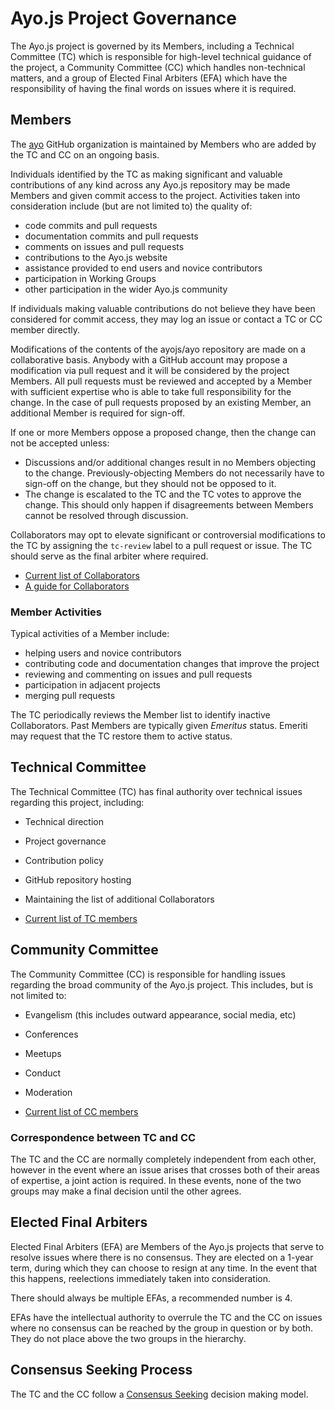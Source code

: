 # Ayo.js Project Governance

The Ayo.js project is governed by its Members, including a Technical Committee
(TC) which is responsible for high-level technical guidance of the project, a
Community Committee (CC) which handles non-technical matters, and a group of 
Elected Final Arbiters (EFA) which have the responsibility of having the final
words on issues where it is required.

## Members

The [ayo](https://github.com/ayo) GitHub organization is
maintained by Members who are added by the TC and CC on an ongoing basis.

Individuals identified by the TC as making significant and valuable
contributions of any kind across any Ayo.js repository may be made Members and
given commit access to the project. Activities taken into consideration include
(but are not limited to) the quality of:

* code commits and pull requests
* documentation commits and pull requests
* comments on issues and pull requests
* contributions to the Ayo.js website
* assistance provided to end users and novice contributors
* participation in Working Groups
* other participation in the wider Ayo.js community

If individuals making valuable contributions do not believe they have been
considered for commit access, they may log an issue or contact a TC or CC member
directly.

Modifications of the contents of the ayojs/ayo repository are made on
a collaborative basis. Anybody with a GitHub account may propose a
modification via pull request and it will be considered by the project
Members. All pull requests must be reviewed and accepted by a
Member with sufficient expertise who is able to take full
responsibility for the change. In the case of pull requests proposed
by an existing Member, an additional Member is required
for sign-off.

If one or more Members oppose a proposed change, then the change can not
be accepted unless:

* Discussions and/or additional changes result in no Members objecting to
  the change. Previously-objecting Members do not necessarily have to
  sign-off on the change, but they should not be opposed to it.
* The change is escalated to the TC and the TC votes to approve the change.
  This should only happen if disagreements between Members cannot be
  resolved through discussion.

Collaborators may opt to elevate significant or controversial modifications to
the TC by assigning the `tc-review` label to a pull request or issue. The
TC should serve as the final arbiter where required.

* [Current list of Collaborators](./README.md#current-project-team-members)
* [A guide for Collaborators](./COLLABORATOR_GUIDE.md)

### Member Activities

Typical activities of a Member include:

* helping users and novice contributors
* contributing code and documentation changes that improve the project
* reviewing and commenting on issues and pull requests
* participation in adjacent projects
* merging pull requests

The TC periodically reviews the Member list to identify inactive
Collaborators. Past Members are typically given _Emeritus_ status. Emeriti
may request that the TC restore them to active status.

## Technical Committee

The Technical Committee (TC) has final authority over technical issues regarding
this project, including:

* Technical direction
* Project governance
* Contribution policy
* GitHub repository hosting
* Maintaining the list of additional Collaborators

* [Current list of TC members](./README.md#current-project-team-members)

## Community Committee

The Community Committee (CC) is responsible for handling issues regarding the
broad community of the Ayo.js project. This includes, but is not limited to:

* Evangelism (this includes outward appearance, social media, etc)
* Conferences
* Meetups
* Conduct
* Moderation

* [Current list of CC members](./README.md#current-project-team-members)

### Correspondence between TC and CC

The TC and the CC are normally completely independent from each other, however
in the event where an issue arises that crosses both of their areas of
expertise, a joint action is required. In these events, none of the two groups
may make a final decision until the other agrees.

## Elected Final Arbiters

Elected Final Arbiters (EFA) are Members of the Ayo.js projects that serve to
resolve issues where there is no consensus. They are elected on a 1-year term,
during which they can choose to resign at any time. In the event that this
happens, reelections immediately taken into consideration.

There should always be multiple EFAs, a recommended number is 4.

EFAs have the intellectual authority to overrule the TC and the CC on issues
where no consensus can be reached by the group in question or by both. They do
not place above the two groups in the hierarchy.

## Consensus Seeking Process

The TC and the CC follow a [Consensus Seeking][] decision making model.

[Consensus Seeking]: http://en.wikipedia.org/wiki/Consensus-seeking_decision-making
